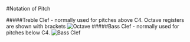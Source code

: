 #Notation of Pitch

#####Treble Clef - normally used for pitches above C4. Octave registers are shown with brackets
![Octave](https://cloud.githubusercontent.com/assets/4376131/8398051/599af040-1e03-11e5-936d-c481b790d94b.JPG "Octave")
#####Bass Clef - normally used for pitches below C4.
![Bass Clef](https://cloud.githubusercontent.com/assets/4376131/8398075/08133600-1e04-11e5-8075-122149df8e37.JPG "Bass Clef")

